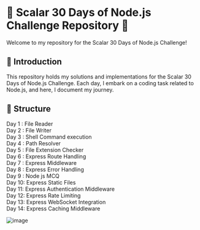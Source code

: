 # 🚀 Scalar 30 Days of Node.js Challenge Repository 🚀  <br>
Welcome to my repository for the Scalar 30 Days of Node.js Challenge!

## 🌟 Introduction  <br>
This repository holds my solutions and implementations for the Scalar 30 Days of Node.js Challenge. Each day, I embark on a coding task related to Node.js, and here, I document my journey.

## 📂 Structure  <br>
Day 1 : File Reader  <br>
Day 2 : File Writer   <br>
Day 3 : Shell Command execution  <br>
Day 4 : Path Resolver  <br>
Day 5 : File Extension Checker<br>
Day 6 : Express Route Handling <br>
Day 7 : Express Middleware <br>
Day 8 : Express Error Handling<br>
Day 9 : Node js MCQ<br>
Day 10: Express Static Files<br>
Day 11: Express Authentication Middleware<br>
Day 12: Express Rate Limiting <br>
Day 13: Express WebSocket Integration<br>
Day 14:  Express Caching Middleware <br>

![image](https://github.com/psanthosh07/30_days_of_nodejs/assets/58479203/3598e060-9d9b-4dee-b585-d4c9d5646cff)

